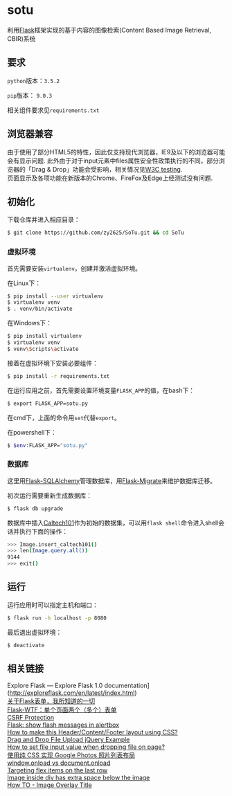 # sotu

利用[Flask](http://flask.pocoo.org/docs/0.12/)框架实现的基于内容的图像检索(Content Based Image Retrieval, CBIR)系统

## 要求

`python`版本：`3.5.2`

`pip`版本： `9.0.3`

相关组件要求见`requirements.txt`

## 浏览器兼容

由于使用了部分HTML5的特性，因此仅支持现代浏览器，IE9及以下的浏览器可能会有显示问题. 此外由于对于input元素中files属性安全性政策执行的不同，部分浏览器的「Drag & Drop」功能会受影响，相关情况见[W3C testing](https://github.com/w3c/web-platform-tests/pull/6617).  
页面显示及各项功能在新版本的Chrome、FireFox及Edge上经测试没有问题.

## 初始化

下载仓库并进入相应目录：

```sh
$ git clone https://github.com/zy2625/SoTu.git && cd SoTu
```

### 虚拟环境

首先需要安装`virtualenv`，创建并激活虚拟环境。

在Linux下：

```sh
$ pip install --user virtualenv
$ virtualenv venv
$ . venv/bin/activate
```

在Windows下：

```sh
$ pip install virtualenv
$ virtualenv venv
$ venv\Scripts\activate
```

接着在虚拟环境下安装必要组件：

```sh
$ pip install -r requirements.txt
```

在运行应用之前，首先需要设置环境变量`FLASK_APP`的值，在bash下：

```sh
$ export FLASK_APP=sotu.py
```

在cmd下，上面的命令用`set`代替`export`。

在powershell下：

```sh
$ $env:FLASK_APP="sotu.py"
```

### 数据库

这里用[Flask-SQLAlchemy](http://flask-sqlalchemy.pocoo.org/2.3/)管理数据库，用[Flask-Migrate](https://flask-migrate.readthedocs.io/en/latest/)来维护数据库迁移。

初次运行需要重新生成数据库：

```sh
$ flask db upgrade
```

数据库中插入[Caltech101](http://www.vision.caltech.edu/Image_Datasets/Caltech101/)作为初始的数据集，可以用`flask shell`命令进入shell会话并执行下面的操作：

```sh
>>> Image.insert_caltech101()
>>> len(Image.query.all())
9144
>>> exit()
```

## 运行

运行应用时可以指定主机和端口：

```sh
$ flask run -h localhost -p 8080
```

最后退出虚拟环境：

```sh
$ deactivate
```

## 相关链接
Explore Flask — Explore Flask 1.0 documentation](http://exploreflask.com/en/latest/index.html)  
[关于Flask表单，我所知道的一切](https://zhuanlan.zhihu.com/p/23577026?refer=flask)  
[Flask-WTF：单个页面两个（多个）表单](https://zhuanlan.zhihu.com/p/23437362)  
[CSRF Protection](http://flask-wtf.readthedocs.io/en/stable/csrf.html)  
[Flask: show flash messages in alertbox](https://stackoverflow.com/questions/33580143/flask-show-flash-messages-in-alertbox)  
[How to make this Header/Content/Footer layout using CSS?](https://stackoverflow.com/questions/7123138/how-to-make-this-header-content-footer-layout-using-css)  
[Drag and Drop File Upload jQuery Example](http://hayageek.com/drag-and-drop-file-upload-jquery/)  
[How to set file input value when dropping file on page?](https://stackoverflow.com/questions/47515232/how-to-set-file-input-value-when-dropping-file-on-page)  
[使用纯 CSS 实现 Google Photos 照片列表布局](https://github.com/xieranmaya/blog/issues/4)  
[window.onload vs document.onload](https://stackoverflow.com/questions/588040/window-onload-vs-document-onload)  
[Targeting flex items on the last row](https://stackoverflow.com/questions/42176419/targeting-flex-items-on-the-last-row)  
[Image inside div has extra space below the image](https://stackoverflow.com/questions/5804256/image-inside-div-has-extra-space-below-the-image)  
[How TO - Image Overlay Title](https://www.w3schools.com/howto/howto_css_image_overlay_title.asp)  


